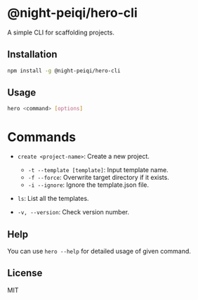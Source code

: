 # @night-peiqi/hero-cli

A simple CLI for scaffolding projects.

## Installation

```bash
npm install -g @night-peiqi/hero-cli
```

## Usage

```bash
hero <command> [options]
```

# Commands

- ```create <project-name>```: Create a new project.
  - ```-t --template [template]```: Input template name.
  - ```-f --force```: Overwrite target directory if it exists.
  - ```-i --ignore```: Ignore the template.json file.
- ```ls```: List all the templates.

- ```-v, --version```: Check version number.

## Help

You can use ```hero --help``` for detailed usage of given command.

## License

MIT